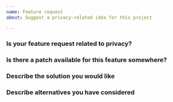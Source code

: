 ```yaml
---
name: Feature request
about: Suggest a privacy-related idea for this project

---
```


<!-- Welcome! Thanks for taking time to submit a feature request.
Have you searched the issue tracker? https://github.com/bromite/bromite/issues
Have you read the F.A.Q.s? https://github.com/bromite/bromite/blob/master/FAQ.md
Have you read the README? https://github.com/bromite/bromite/blob/master/README.md
Have you read the Wiki? https://github.com/bromite/bromite/wiki

If instead of a feature request you want to ask a question then please use the GitHub Discussions: https://github.com/bromite/bromite/discussions

-->

<!-- Do not submit feature requests for extensions support or adding a search engine. -->

### Is your feature request related to privacy?

<!-- Features that are not related to privacy are not considered. -->

### Is there a patch available for this feature somewhere?

<!-- If yes then provide URL and license information. -->

### Describe the solution you would like

<!-- A clear and concise description of what you want to happen.

Do not ask "I would like feature X which is available in browser Y"; such issues are closed immediately. -->

### Describe alternatives you have considered

<!-- A clear and concise description of any alternative solutions or features you have considered. -->

